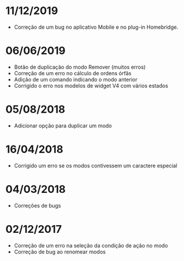 # 11/12/2019

- Correção de um bug no aplicativo Mobile e no plug-in Homebridge.

# 06/06/2019

- Botão de duplicação do modo Remover (muitos erros)
- Correção de um erro no cálculo de ordens órfãs
- Adição de um comando indicando o modo anterior
- Corrigido o erro nos modelos de widget V4 com vários estados

# 05/08/2018

- Adicionar opção para duplicar um modo

# 16/04/2018

- Corrigido um erro se os modos contivessem um caractere especial

# 04/03/2018

- Correções de bugs

# 02/12/2017

- Correção de um erro na seleção da condição de ação no modo
- Correção de bug ao renomear modos
